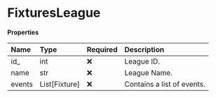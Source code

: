# FixturesLeague

**Properties**

| Name   | Type          | Required | Description                |
| :----- | :------------ | :------- | :------------------------- |
| id\_   | int           | ❌       | League ID.                 |
| name   | str           | ❌       | League Name.               |
| events | List[Fixture] | ❌       | Contains a list of events. |

<!-- This file was generated by liblab | https://liblab.com/ -->
